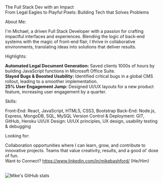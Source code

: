 The Full Stack Dev with an Impact<br>
From Legal Eagles to Playful Pixels: Building Tech that Solves Problems

About Me:

I'm Michael, a driven Full Stack Developer with a passion for crafting impactful interfaces and experiences. Blending the logic of back-end systems with the magic of front-end flair, I thrive in collaborative environments, translating ideas into solutions that deliver results.

Highlights:

**Automated Legal Document Generation:** Saved clients 1000s of hours by building JavaScript functions in Microsoft Office Suite.<br>
**Slayed Bugs & Boosted Usability:** Identified critical bugs in a global CMS rollout, leading to a smoother implementation.<br>
**25% User Engagement Jump:** Designed UI/UX layouts for a new product feature, increasing user engagement by a quarter.<br>

Skills:

Front-End: React, JavaScript, HTML5, CSS3, Bootstrap
Back-End: Node.js, Express, MongoDB, SQL, MySQL
Version Control & Deployment: GIT, GitHub, Heroku
UI/UX Design: UI/UX principles, UX design, usability testing & debugging<be>

Looking for:

Collaboration opportunities where I can learn, grow, and contribute to innovative projects.
Teams that value creativity, results, and a good ol' dose of fun.
<br>
Want to Connect? https://www.linkedin.com/in/mikebashford/ (He/Him)<br>
<br>

![Mike's GitHub stats](https://github-readme-stats.vercel.app/api?username=mikebashford&theme=dark&show_icons=true)
